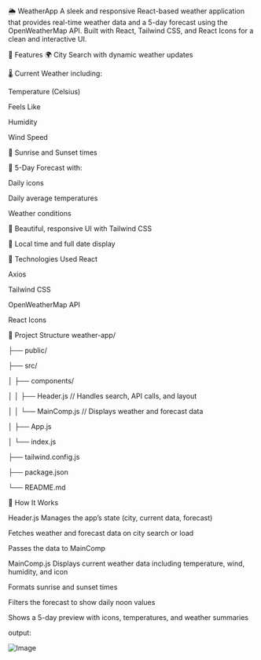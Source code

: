 🌦️ WeatherApp
A sleek and responsive React-based weather application that provides real-time weather data and a 5-day forecast using the OpenWeatherMap API. Built with React, Tailwind CSS, and React Icons for a clean and interactive UI.

🚀 Features
🌍 City Search with dynamic weather updates

🌡️ Current Weather including:

Temperature (Celsius)

Feels Like

Humidity

Wind Speed

🌄 Sunrise and Sunset times

📅 5-Day Forecast with:

Daily icons

Daily average temperatures

Weather conditions

🎨 Beautiful, responsive UI with Tailwind CSS

🧭 Local time and full date display

🧩 Technologies Used
React

Axios

Tailwind CSS

OpenWeatherMap API

React Icons

📁 Project Structure
weather-app/

├── public/

├── src/

│   ├── components/

│   │   ├── Header.js // Handles search, API calls, and layout

│   │   └── MainComp.js // Displays weather and forecast data

│   ├── App.js

│   └── index.js

├── tailwind.config.js

├── package.json

└── README.md

🧠 How It Works

Header.js
Manages the app’s state (city, current data, forecast)

Fetches weather and forecast data on city search or load

Passes the data to MainComp

MainComp.js
Displays current weather data including temperature, wind, humidity, and icon

Formats sunrise and sunset times

Filters the forecast to show daily noon values

Shows a 5-day preview with icons, temperatures, and weather summaries

output:

![Image](https://github.com/user-attachments/assets/98897d50-ebd0-4ebc-8a09-f46c074ecd81)
